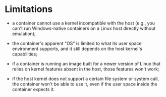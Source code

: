 # Limitations

- a container cannot use a kernel incompatible with the host (e.g., you can't run Windows-native containers on a Linux host directly without emulation);
- the container's apparent "OS" is limited to what its user space environment supports, and it still depends on the host kernel's capabilities;
- if a container is running an image built for a newer version of Linux that relies on kernel features absent in the host, those features won't work;


- if the host kernel does not support a certain file system or system call, the container won't be able to use it, even if the user space inside the container expects it.

